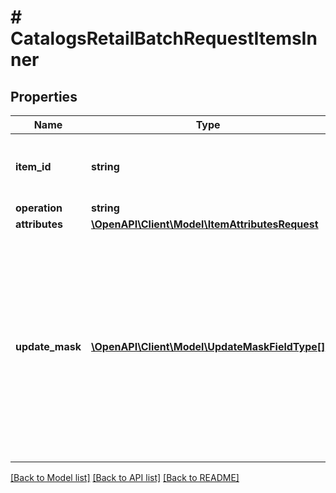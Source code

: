 # # CatalogsRetailBatchRequestItemsInner

## Properties

Name | Type | Description | Notes
------------ | ------------- | ------------- | -------------
**item_id** | **string** | The catalog item id in the merchant namespace |
**operation** | **string** |  |
**attributes** | [**\OpenAPI\Client\Model\ItemAttributesRequest**](ItemAttributesRequest.md) |  |
**update_mask** | [**\OpenAPI\Client\Model\UpdateMaskFieldType[]**](UpdateMaskFieldType.md) | The list of product attributes to be updated. Attributes specified in the update mask without a value specified in the body will be deleted from the product item. | [optional]

[[Back to Model list]](../../README.md#models) [[Back to API list]](../../README.md#endpoints) [[Back to README]](../../README.md)

